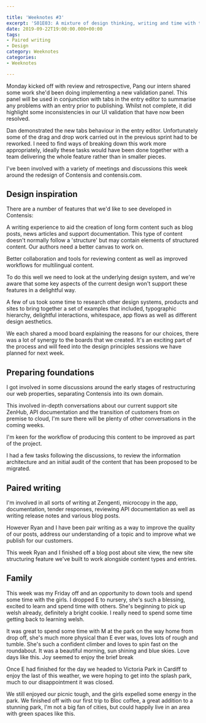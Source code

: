 ```yaml
---

title: 'Weeknotes #3'
excerpt: 'S01E03: A mixture of design thinking, writing and time with the family.'
date: 2019-09-22T19:00:00.000+00:00
tags:
- Paired writing
- Design
category: Weeknotes
categories:
- Weeknotes

---
```

Monday kicked off with review and retrospective, Pang our intern shared some work she'd been doing implementing a new validation panel. This panel will be used in conjunction with tabs in the entry editor to summarise any problems with an entry prior to publishing. Whilst not complete, it did highlight some inconsistencies in our UI validation that have now been resolved.

Dan demonstrated the new tabs behaviour in the entry editor. Unfortunately some of the drag and drop work carried out in the previous sprint had to be reworked. I need to find ways of breaking down this work more appropriately, ideally these tasks would have been done together with a team delivering the whole feature rather than in smaller pieces.

I've been involved with a variety of meetings and discussions this week around the redesign of Contensis and contensis.com.

## Design inspiration

There are a number of features that we'd like to see developed in Contensis:

A writing experience to aid the creation of long form content such as blog posts, news articles and support documentation. This type of content doesn't normally follow a 'structure' but may contain elements of structured content. Our authors need a better canvas to work on.

Better collaboration and tools for reviewing content as well as improved workflows for multilingual content.

To do this well we need to look at the underlying design system, and we're aware that some key aspects of the current design won't support these features in a delightful way.

A few of us took some time to research other design systems, products and sites to bring together a set of examples that included, typographic hierarchy, delightful interactions, whitespace, app flows as well as different design aesthetics.

We each shared a mood board explaining the reasons for our choices, there was a lot of synergy to the boards that we created. It's an exciting part of the process and will feed into the design principles sessions we have planned for next week.

## Preparing foundations

I got involved in some discussions around the early stages of restructuring our web properties, separating Contensis into its own domain.

This involved in-depth conversations about our current support site ZenHub, API documentation and the transition of customers from on premise to cloud, I'm sure there will be plenty of other conversations in the coming weeks.

I'm keen for the workflow of producing this content to be improved as part of the project.

I had a few tasks following the discussions, to review the information architecture and an initial audit of the content that has been proposed to be migrated.

## Paired writing

I'm involved in all sorts of writing at Zengenti, microcopy in the app, documentation, tender responses, reviewing API documentation as well as writing release notes and various blog posts.

However Ryan and I have been pair writing as a way to improve the quality of our posts, address our understanding of a topic and to improve what we publish for our customers.

This week Ryan and I finished off a blog post about site view, the new site structuring feature we've built to work alongside content types and entries.

## Family

This week was my Friday off and an opportunity to down tools and spend some time with the girls. I dropped E to nursery, she's such a blessing, excited to learn and spend time with others. She's beginning to pick up welsh already, definitely a bright cookie. I really need to spend some time getting back to learning welsh.

It was great to spend some time with M at the park on the way home from drop off, she's much more physical than E ever was, loves lots of rough and tumble. She's such a confident climber and loves to spin fast on the roundabout. It was a beautiful morning, sun shining and blue skies. Love days like this. Joy seemed to enjoy the brief break

Once E had finished for the day we headed to Victoria Park in Cardiff to enjoy the last of this weather, we were hoping to get into the splash park, much to our disappointment it was closed.

We still enjoyed our picnic tough, and the girls expelled some energy in the park. We finished off with our first trip to Bloc coffee, a great addition to a stunning park, I'm not a big fan of cities, but could happily live in an area with green spaces like this.